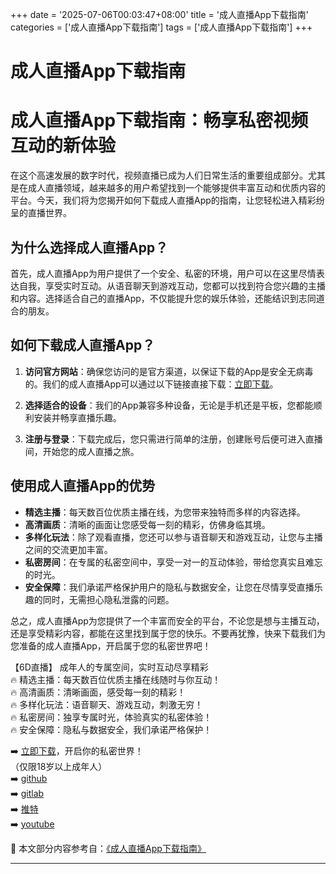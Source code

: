 +++
date = '2025-07-06T00:03:47+08:00'
title = '成人直播App下载指南'
categories = ['成人直播App下载指南']
tags = ['成人直播App下载指南']
+++

# 成人直播App下载指南

# 成人直播App下载指南：畅享私密视频互动的新体验

在这个高速发展的数字时代，视频直播已成为人们日常生活的重要组成部分。尤其是在成人直播领域，越来越多的用户希望找到一个能够提供丰富互动和优质内容的平台。今天，我们将为您揭开如何下载成人直播App的指南，让您轻松进入精彩纷呈的直播世界。

## 为什么选择成人直播App？

首先，成人直播App为用户提供了一个安全、私密的环境，用户可以在这里尽情表达自我，享受实时互动。从语音聊天到游戏互动，您都可以找到符合您兴趣的主播和内容。选择适合自己的直播App，不仅能提升您的娱乐体验，还能结识到志同道合的朋友。

## 如何下载成人直播App？

1. **访问官方网站**：确保您访问的是官方渠道，以保证下载的App是安全无病毒的。我们的成人直播App可以通过以下链接直接下载：[立即下载](https://down123.s3.ap-east-1.amazonaws.com/down/down.html?channelCode=blog)。

2. **选择适合的设备**：我们的App兼容多种设备，无论是手机还是平板，您都能顺利安装并畅享直播乐趣。

3. **注册与登录**：下载完成后，您只需进行简单的注册，创建账号后便可进入直播间，开始您的成人直播之旅。

## 使用成人直播App的优势

- **精选主播**：每天数百位优质主播在线，为您带来独特而多样的内容选择。
- **高清画质**：清晰的画面让您感受每一刻的精彩，仿佛身临其境。
- **多样化玩法**：除了观看直播，您还可以参与语音聊天和游戏互动，让您与主播之间的交流更加丰富。
- **私密房间**：在专属的私密空间中，享受一对一的互动体验，带给您真实且难忘的时光。
- **安全保障**：我们承诺严格保护用户的隐私与数据安全，让您在尽情享受直播乐趣的同时，无需担心隐私泄露的问题。

总之，成人直播App为您提供了一个丰富而安全的平台，不论您是想与主播互动，还是享受精彩内容，都能在这里找到属于您的快乐。不要再犹豫，快来下载我们为您准备的成人直播App，开启属于您的私密世界吧！

【6D直播】
成年人的专属空间，实时互动尽享精彩  
🔥 精选主播：每天数百位优质主播在线随时与你互动！  
🔥 高清画质：清晰画面，感受每一刻的精彩！  
🔥 多样化玩法：语音聊天、游戏互动，刺激无穷！  
🔥 私密房间：独享专属时光，体验真实的私密体验！  
🔥 安全保障：隐私与数据安全，我们承诺严格保护！  

➡️ [立即下载](https://down123.s3.ap-east-1.amazonaws.com/down/down.html?channelCode=blog)，开启你的私密世界！  
（仅限18岁以上成年人）  
➡️ [github](https://aldult-live.github.io/)  
➡️ [gitlab](https://seo-09598d.gitlab.io/)  
➡️ [推特](https://x.com/wegame33)  
➡️ [youtube](https://www.youtube.com/@6Dlive)


📘 本文部分内容参考自：[《成人直播App下载指南》](https://github.com/yuyanlive/yuyan)

---
